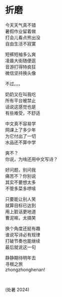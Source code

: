 # 折磨
<!-- #SQUARK live!
| dest = poetry/折磨
| style = poetry
| index = poetry
| shard = #INDEX / chinese
| date = 2024 Summer
-->

今天天气真不错  
暑假作业留着做  
打会儿看点熊出没  
自由生活不寂寞  

短裤短袖多么爽  
凌晨大街随便逛  
音游打得特疯狂  
微信坚持换头像  

不过。。。  

奶奶又在叫我吃  
所有平台被禁止  
话说这感觉也是  
有些难受，不舒适  

中文真不容易学  
网课上了多少年  
为它付出了一切  
水品还不算中学  

爽不？  
你说，为啥还用中文写诗？  

好问题，别问我  
痛苦不？你别说  
其实不要想太多  
不管多菜多啰嗦  

只要能让别人笑  
就算目标已达到  
用上脏话更地道  
曹泥嘛，太搞笑  

换个角度还挺有趣  
谁说写诗必有规律  
打破节奏也能继续  
最后就说这一句  

静静期待明年去  
寻根之旅  
zhongzhonghenan!  


<br>


(处暑 2024)
